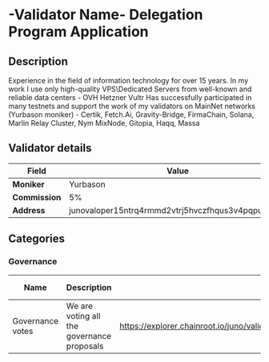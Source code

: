 # -Validator Name- Delegation Program Application

## Description

Experience in the field of information technology for over 15 years.
In my work I use only high-quality VPS\Dedicated Servers from well-known and reliable data centers - OVH Hetzner Vultr
Has successfully participated in many testnets and support the work of my validators on MainNet networks (Yurbason moniker) - Certik, Fetch.Ai, Gravity-Bridge, FirmaChain, Solana, Marlin Relay Cluster, Nym MixNode, Gitopia, Haqq, Massa

## Validator details

| Field          | Value                                                      |
| -------------- | ---------------------------------------------------------- |
| **Moniker**    | Yurbason                                                   |
| **Commission** | 5%                                                         |
| **Address**    | junovaloper15ntrq4rmmd2vtrj5hvczfhqus3v4pqpuxfvj0e         |

## Categories

### Governance

| Name                   | Description                                                                             | Relevant URLs                                                                                    | Additional Details |
| ---------------------- | --------------------------------------------------------------------------------------- | ------------------------------------------------------------------------------------------------ | ------------------ |
| Governance votes       | We are voting all the governance proposals                                              | https://explorer.chainroot.io/juno/validators/junovaloper15ntrq4rmmd2vtrj5hvczfhqus3v4pqpuxfvj0e |                    |


